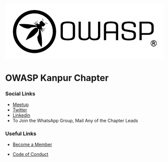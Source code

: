 <!-- ### Kanpur Information
* Provide Group Information -->

![OWASP Kanpur Chapter](logo.png)
# OWASP Kanpur Chapter

### Social Links
* [Meetup](#)
* [Twitter](#)
* [Linkedin](#)
* To Join the WhatsApp Group, Mail Any of the Chapter Leads

### Useful Links
* [Become a Member](https://www.owasp.org/index.php/Membership)

* [Code of Conduct](https://www.owasp.org/index.php/Governance/Conference_Policies)
